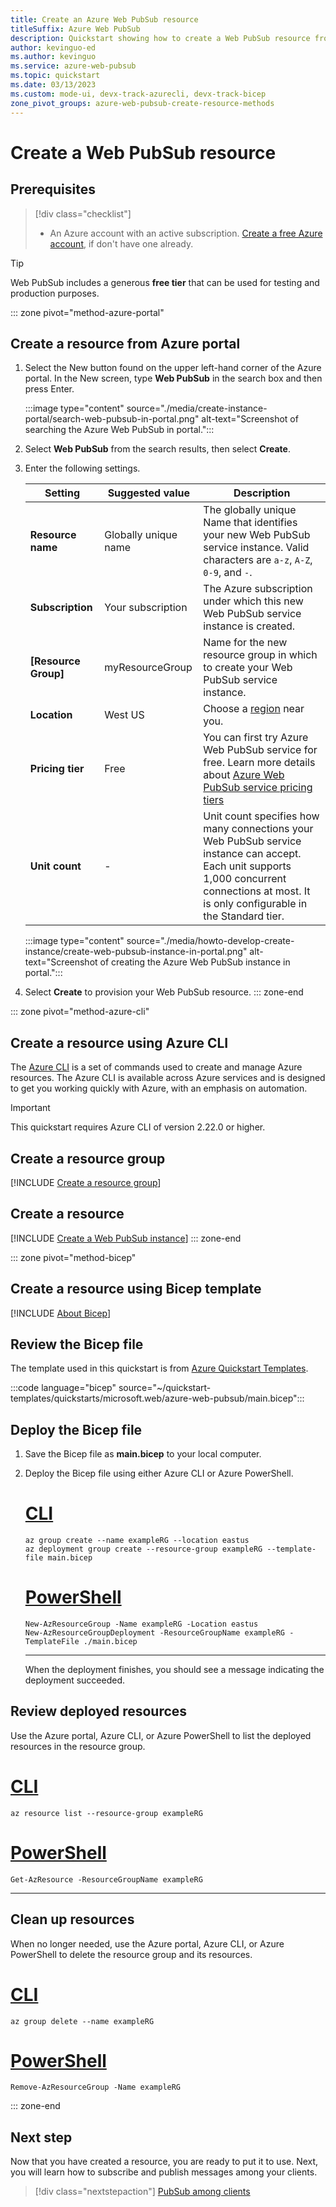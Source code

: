 ```yaml
---
title: Create an Azure Web PubSub resource
titleSuffix: Azure Web PubSub
description: Quickstart showing how to create a Web PubSub resource from Azure portal, using Azure CLI and a Bicep template
author: kevinguo-ed
ms.author: kevinguo
ms.service: azure-web-pubsub
ms.topic: quickstart
ms.date: 03/13/2023
ms.custom: mode-ui, devx-track-azurecli, devx-track-bicep
zone_pivot_groups: azure-web-pubsub-create-resource-methods
---
```


# Create a Web PubSub resource

## Prerequisites

> [!div class="checklist"]
>
> - An Azure account with an active subscription. [Create a free Azure account](https://azure.microsoft.com/free/), if don't have one already.

> [!TIP]
> Web PubSub includes a generous **free tier** that can be used for testing and production purposes.

::: zone pivot="method-azure-portal"

## Create a resource from Azure portal

1. Select the New button found on the upper left-hand corner of the Azure portal. In the New screen, type **Web PubSub** in the search box and then press Enter.

   :::image type="content" source="./media/create-instance-portal/search-web-pubsub-in-portal.png" alt-text="Screenshot of searching the Azure Web PubSub in portal.":::

2. Select **Web PubSub** from the search results, then select **Create**.

3. Enter the following settings.

   | Setting              | Suggested value      | Description                                                                                                                                                                                   |
   | -------------------- | -------------------- | --------------------------------------------------------------------------------------------------------------------------------------------------------------------------------------------- |
   | **Resource name**    | Globally unique name | The globally unique Name that identifies your new Web PubSub service instance. Valid characters are `a-z`, `A-Z`, `0-9`, and `-`.                                                             |
   | **Subscription**     | Your subscription    | The Azure subscription under which this new Web PubSub service instance is created.                                                                                                           |
   | **[Resource Group]** | myResourceGroup      | Name for the new resource group in which to create your Web PubSub service instance.                                                                                                          |
   | **Location**         | West US              | Choose a [region](https://azure.microsoft.com/regions/) near you.                                                                                                                             |
   | **Pricing tier**     | Free                 | You can first try Azure Web PubSub service for free. Learn more details about [Azure Web PubSub service pricing tiers](https://azure.microsoft.com/pricing/details/web-pubsub/)               |
   | **Unit count**       | -                    | Unit count specifies how many connections your Web PubSub service instance can accept. Each unit supports 1,000 concurrent connections at most. It is only configurable in the Standard tier. |

   :::image type="content" source="./media/howto-develop-create-instance/create-web-pubsub-instance-in-portal.png" alt-text="Screenshot of creating the Azure Web PubSub instance in portal.":::

4. Select **Create** to provision your Web PubSub resource.
   ::: zone-end

::: zone pivot="method-azure-cli"

## Create a resource using Azure CLI

The [Azure CLI](/cli/azure) is a set of commands used to create and manage Azure resources. The Azure CLI is available across Azure services and is designed to get you working quickly with Azure, with an emphasis on automation.

> [!IMPORTANT]
> This quickstart requires Azure CLI of version 2.22.0 or higher.

## Create a resource group

[!INCLUDE [Create a resource group](includes/cli-rg-creation.md)]

## Create a resource

[!INCLUDE [Create a Web PubSub instance](includes/cli-awps-creation.md)]
::: zone-end

::: zone pivot="method-bicep"

## Create a resource using Bicep template

[!INCLUDE [About Bicep](../../includes/resource-manager-quickstart-bicep-introduction.md)]

## Review the Bicep file

The template used in this quickstart is from [Azure Quickstart Templates](/samples/azure/azure-quickstart-templates/azure-web-pubsub/).

:::code language="bicep" source="~/quickstart-templates/quickstarts/microsoft.web/azure-web-pubsub/main.bicep":::

## Deploy the Bicep file

1. Save the Bicep file as **main.bicep** to your local computer.
1. Deploy the Bicep file using either Azure CLI or Azure PowerShell.

   # [CLI](#tab/CLI)

   ```azurecli
   az group create --name exampleRG --location eastus
   az deployment group create --resource-group exampleRG --template-file main.bicep
   ```

   # [PowerShell](#tab/PowerShell)

   ```azurepowershell
   New-AzResourceGroup -Name exampleRG -Location eastus
   New-AzResourceGroupDeployment -ResourceGroupName exampleRG -TemplateFile ./main.bicep
   ```

   ***

   When the deployment finishes, you should see a message indicating the deployment succeeded.

## Review deployed resources

Use the Azure portal, Azure CLI, or Azure PowerShell to list the deployed resources in the resource group.

# [CLI](#tab/CLI)

```azurecli-interactive
az resource list --resource-group exampleRG
```

# [PowerShell](#tab/PowerShell)

```azurepowershell-interactive
Get-AzResource -ResourceGroupName exampleRG
```

---

## Clean up resources

When no longer needed, use the Azure portal, Azure CLI, or Azure PowerShell to delete the resource group and its resources.

# [CLI](#tab/CLI)

```azurecli-interactive
az group delete --name exampleRG
```

# [PowerShell](#tab/PowerShell)

```azurepowershell-interactive
Remove-AzResourceGroup -Name exampleRG
```

::: zone-end

## Next step

Now that you have created a resource, you are ready to put it to use.
Next, you will learn how to subscribe and publish messages among your clients.

> [!div class="nextstepaction"] 
> [PubSub among clients](quickstarts-pubsub-among-clients.md)
